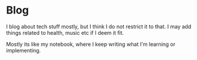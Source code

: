 # Blog

I blog about tech stuff mostly, but I think I do not restrict it to that. I may add things related to health, music etc if I deem it fit.

Mostly its like my notebook, where I keep writing what I'm learning or implementing.
